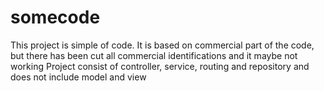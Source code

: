 # somecode

This project is simple of code.
It is based on commercial part of the code, but there has been cut all commercial identifications and it maybe not working
Project consist of controller, service, routing and repository and does not include model and view
